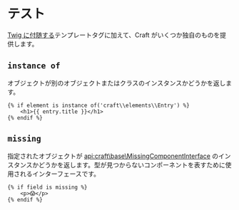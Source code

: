 # テスト

[Twig に付随する](https://twig.symfony.com/doc/tests/index.html)テンプレートタグに加えて、Craft がいくつか独自のものを提供します。

## `instance of`

オブジェクトが別のオブジェクトまたはクラスのインスタンスかどうかを返します。

```twig
{% if element is instance of('craft\\elements\\Entry') %}
    <h1>{{ entry.title }}</h1>
{% endif %}
```

## `missing`

指定されたオブジェクトが <api:craft\base\MissingComponentInterface> のインスタンスかどうかを返します。型が見つからないコンポーネントを表すために使用されるインターフェースです。

```twig
{% if field is missing %}
    <p>😱</p>
{% endif %}
```

